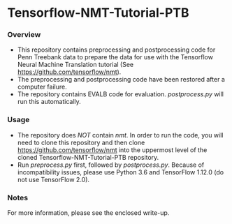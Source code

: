# Tensorflow-NMT-Tutorial-PTB

### Overview ###
- This repository contains preprocessing and postprocessing code for Penn Treebank data to prepare the data for use with the Tensorflow Neural Machine Translation tutorial (See https://github.com/tensorflow/nmt).
- The preprocessing and postprocessing code have been restored after a computer failure.
- The repository contains EVALB code for evaluation. *postprocess.py* will run this automatically.

### Usage ###
- The repository does *NOT* contain *nmt*. In order to run the code, you will need to clone this repository and then clone https://github.com/tensorflow/nmt into the uppermost level of the cloned Tensorflow-NMT-Tutorial-PTB repository.
- Run *preprocess.py* first, followed by *postprocess.py*. Because of incompatibility issues, please use Python 3.6 and TensorFlow 1.12.0 (do not use TensorFlow 2.0).

### Notes ###
For more information, please see the enclosed write-up.
